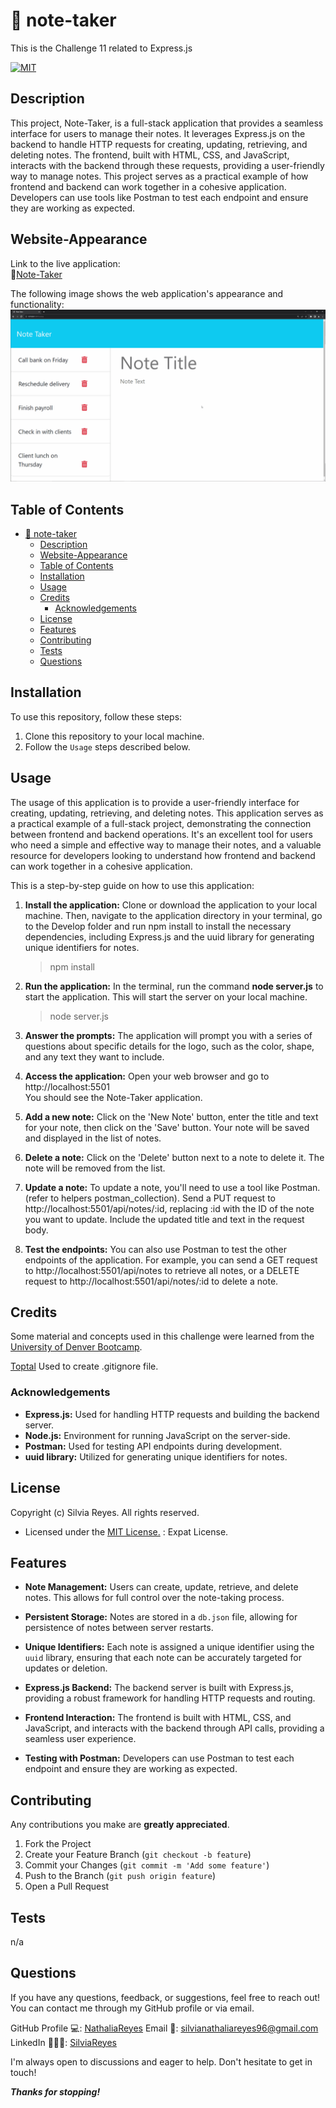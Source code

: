 # 📝 note-taker
This is the Challenge 11 related to Express.js

[![MIT](https://img.shields.io/badge/License-MIT-blue.svg)](https://opensource.org/licenses/MIT)

## Description
This project, Note-Taker, is a full-stack application that provides a seamless interface for users to manage their notes. It leverages Express.js on the backend to handle HTTP requests for creating, updating, retrieving, and deleting notes. The frontend, built with HTML, CSS, and JavaScript, interacts with the backend through these requests, providing a user-friendly way to manage notes. This project serves as a practical example of how frontend and backend can work together in a cohesive application. Developers can use tools like Postman to test each endpoint and ensure they are working as expected.

## Website-Appearance

Link to the live application:  
🔗[Note-Taker](https://note-taker-1-trsz.onrender.com)

The following image shows the web application's appearance and functionality:
![APPEARANCE-APPLICATION](./Assets/11-express-homework-demo.gif)

## Table of Contents
- [📝 note-taker](#-note-taker)
  - [Description](#description)
  - [Website-Appearance](#website-appearance)
  - [Table of Contents](#table-of-contents)
  - [Installation](#installation)
  - [Usage](#usage)
  - [Credits](#credits)
    - [Acknowledgements](#acknowledgements)
  - [License](#license)
  - [Features](#features)
  - [Contributing](#contributing)
  - [Tests](#tests)
  - [Questions](#questions)

## Installation

To use this repository, follow these steps:

1. Clone this repository to your local machine.
2. Follow the `Usage` steps described below.
  
## Usage

The usage of this application is to provide a user-friendly interface for creating, updating, retrieving, and deleting notes. This application serves as a practical example of a full-stack project, demonstrating the connection between frontend and backend operations. It's an excellent tool for users who need a simple and effective way to manage their notes, and a valuable resource for developers looking to understand how frontend and backend can work together in a cohesive application.

This is a step-by-step guide on how to use this application:
1. **Install the application:** Clone or download the application to your local machine. Then, navigate to the application directory in your terminal, go to the Develop folder and run npm install to install the necessary dependencies, including Express.js and the uuid library for generating unique identifiers for notes.
    > npm install

1. **Run the application:** In the terminal, run the command **node server.js** to start the application. This will start the server on your local machine.
    > node server.js

2. **Answer the prompts:** The application will prompt you with a series of questions about specific details for the logo, such as the color, shape, and any text they want to include.

3. **Access the application:** Open your web browser and go to http://localhost:5501  
   You should see the Note-Taker application.

4. **Add a new note:** Click on the 'New Note' button, enter the title and text for your note, then click on the 'Save' button. Your note will be saved and displayed in the list of notes.
   
5. **Delete a note:** Click on the 'Delete' button next to a note to delete it. The note will be removed from the list.
   
6. **Update a note:** To update a note, you'll need to use a tool like Postman.(refer to helpers postman_collection). Send a PUT request to http://localhost:5501/api/notes/:id, replacing :id with the ID of the note you want to update. Include the updated title and text in the request body.
   
7. **Test the endpoints:** You can also use Postman to test the other endpoints of the application. For example, you can send a GET request to http://localhost:5501/api/notes to retrieve all notes, or a DELETE request to http://localhost:5501/api/notes/:id to delete a note.

## Credits

Some material and concepts used in this challenge were learned from the [University of Denver Bootcamp](https://bootcamp.du.edu/coding/).

[Toptal](https://www.toptal.com/developers/gitignore) Used to create .gitignore file.

### Acknowledgements

- **Express.js:** Used for handling HTTP requests and building the backend server.
- **Node.js:** Environment for running JavaScript on the server-side.
- **Postman:** Used for testing API endpoints during development.
- **uuid library:** Utilized for generating unique identifiers for notes.

## License

Copyright (c) Silvia Reyes. All rights reserved.

+ Licensed under the [MIT License.](https://opensource.org/licenses/MIT) : Expat License.


## Features

+ **Note Management:** Users can create, update, retrieve, and delete notes. This allows for full control over the note-taking process.

+ **Persistent Storage:** Notes are stored in a `db.json` file, allowing for persistence of notes between server restarts.

+ **Unique Identifiers:** Each note is assigned a unique identifier using the `uuid` library, ensuring that each note can be accurately targeted for updates or deletion.

+ **Express.js Backend:** The backend server is built with Express.js, providing a robust framework for handling HTTP requests and routing.

+ **Frontend Interaction:** The frontend is built with HTML, CSS, and JavaScript, and interacts with the backend through API calls, providing a seamless user experience.

+ **Testing with Postman:** Developers can use Postman to test each endpoint and ensure they are working as expected.

## Contributing

Any contributions you make are **greatly appreciated**.

1. Fork the Project
2. Create your Feature Branch (`git checkout -b feature`)
3. Commit your Changes (`git commit -m 'Add some feature'`)
4. Push to the Branch (`git push origin feature`)
5. Open a Pull Request

## Tests

n/a

## Questions
If you have any questions, feedback, or suggestions, feel free to reach out! You can contact me through my GitHub profile or via email.

GitHub Profile 💻: [NathaliaReyes](https://github.com/NathaliaReyes)
Email 📧: silvianathaliareyes96@gmail.com
LinkedIn 👩🏻‍💻: [SilviaReyes](https://www.linkedin.com/in/silvia-reyes-2b907123b/)

I'm always open to discussions and eager to help. Don't hesitate to get in touch!



***Thanks for stopping!***